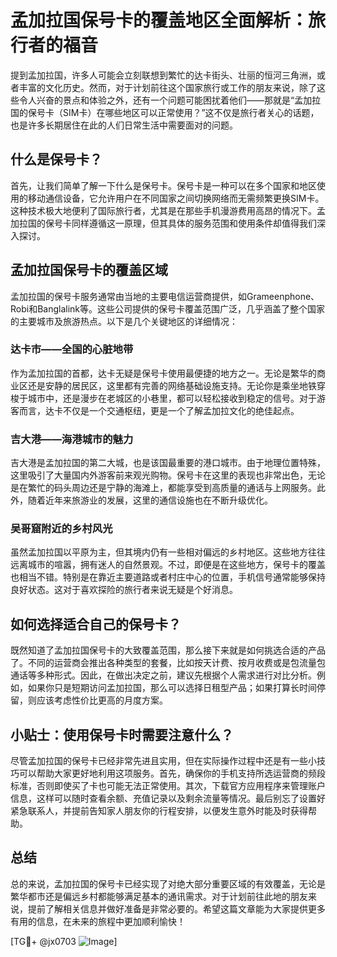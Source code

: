 # 孟加拉国保号卡的覆盖地区全面解析：旅行者的福音

提到孟加拉国，许多人可能会立刻联想到繁忙的达卡街头、壮丽的恒河三角洲，或者丰富的文化历史。然而，对于计划前往这个国家旅行或工作的朋友来说，除了这些令人兴奋的景点和体验之外，还有一个问题可能困扰着他们——那就是“孟加拉国的保号卡（SIM卡）在哪些地区可以正常使用？”这不仅是旅行者关心的话题，也是许多长期居住在此的人们日常生活中需要面对的问题。

## 什么是保号卡？

首先，让我们简单了解一下什么是保号卡。保号卡是一种可以在多个国家和地区使用的移动通信设备，它允许用户在不同国家之间切换网络而无需频繁更换SIM卡。这种技术极大地便利了国际旅行者，尤其是在那些手机漫游费用高昂的情况下。孟加拉国的保号卡同样遵循这一原理，但其具体的服务范围和使用条件却值得我们深入探讨。

## 孟加拉国保号卡的覆盖区域

孟加拉国的保号卡服务通常由当地的主要电信运营商提供，如Grameenphone、Robi和Banglalink等。这些公司提供的保号卡覆盖范围广泛，几乎涵盖了整个国家的主要城市及旅游热点。以下是几个关键地区的详细情况：

### 达卡市——全国的心脏地带

作为孟加拉国的首都，达卡无疑是保号卡使用最便捷的地方之一。无论是繁华的商业区还是安静的居民区，这里都有完善的网络基础设施支持。无论你是乘坐地铁穿梭于城市中，还是漫步在老城区的小巷里，都可以轻松接收到稳定的信号。对于游客而言，达卡不仅是一个交通枢纽，更是一个了解孟加拉文化的绝佳起点。

### 吉大港——海港城市的魅力

吉大港是孟加拉国的第二大城，也是该国最重要的港口城市。由于地理位置特殊，这里吸引了大量国内外游客前来观光购物。保号卡在这里的表现也非常出色，无论是在繁忙的码头周边还是宁静的海滩上，都能享受到高质量的通话与上网服务。此外，随着近年来旅游业的发展，这里的通信设施也在不断升级优化。

### 吴哥窟附近的乡村风光

虽然孟加拉国以平原为主，但其境内仍有一些相对偏远的乡村地区。这些地方往往远离城市的喧嚣，拥有迷人的自然景观。不过，即便是在这些地方，保号卡的覆盖也相当不错。特别是在靠近主要道路或者村庄中心的位置，手机信号通常能够保持良好状态。这对于喜欢探险的旅行者来说无疑是个好消息。

## 如何选择适合自己的保号卡？

既然知道了孟加拉国保号卡的大致覆盖范围，那么接下来就是如何挑选合适的产品了。不同的运营商会推出各种类型的套餐，比如按天计费、按月收费或是包流量包通话等多种形式。因此，在做出决定之前，建议先根据个人需求进行对比分析。例如，如果你只是短期访问孟加拉国，那么可以选择日租型产品；如果打算长时间停留，则应该考虑性价比更高的月度方案。

## 小贴士：使用保号卡时需要注意什么？

尽管孟加拉国的保号卡已经非常先进且实用，但在实际操作过程中还是有一些小技巧可以帮助大家更好地利用这项服务。首先，确保你的手机支持所选运营商的频段标准，否则即使买了卡也可能无法正常使用。其次，下载官方应用程序来管理账户信息，这样可以随时查看余额、充值记录以及剩余流量等情况。最后别忘了设置好紧急联系人，并提前告知家人朋友你的行程安排，以便发生意外时能及时获得帮助。

## 总结

总的来说，孟加拉国的保号卡已经实现了对绝大部分重要区域的有效覆盖，无论是繁华都市还是偏远乡村都能够满足基本的通讯需求。对于计划前往此地的朋友来说，提前了解相关信息并做好准备是非常必要的。希望这篇文章能为大家提供更多有用的信息，在未来的旅程中更加顺利愉快！

[TG💪+ @jx0703 ![Image](https://github.com/user-attachments/assets/dbca1d08-cadb-493c-b0ec-ad6f7a83f270)]